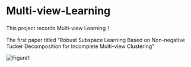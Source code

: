 # Multi-view-Learning
This project records Multi-view Learning！

The first paper titled “Robust Subspace Learning Based on Non-negative Tucker Decomposition for Incomplete Multi-view Clustering”

![Figure1](Project-one/image/SONTDL5.png)


